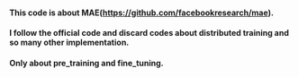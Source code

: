 #### This code is about MAE(https://github.com/facebookresearch/mae).
#### I follow the official code and discard codes about distributed training and so many other implementation.
#### Only about pre_training and fine_tuning. 
